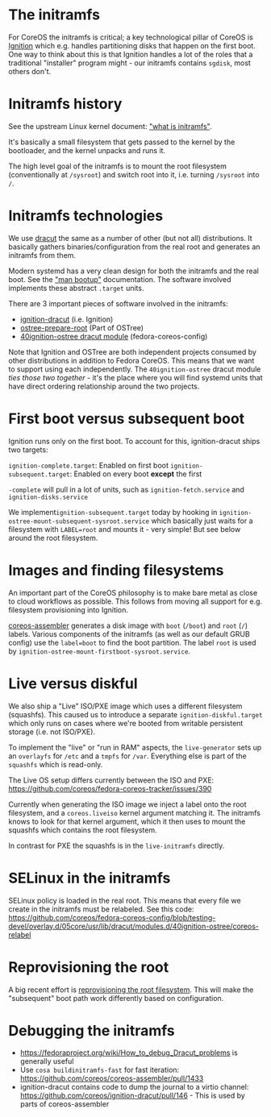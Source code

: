 # The initramfs

For CoreOS the initramfs is critical; a key technological pillar of CoreOS is [Ignition](https://github.com/coreos/ignition/) which e.g. handles partitioning disks that happen on the first boot.  One way to think about this is that Ignition handles a lot of the roles that a traditional "installer" program might - our initramfs contains `sgdisk`, most others don't.

# Initramfs history

See the upstream Linux kernel document: ["what is initramfs"](https://www.kernel.org/doc/html/latest/filesystems/ramfs-rootfs-initramfs.html?highlight=initramfs#what-is-initramfs).

It's basically a small filesystem that gets passed to the kernel by the bootloader, and the kernel unpacks and runs it.

The high level goal of the initramfs is to mount the root filesystem (conventionally at `/sysroot`) and switch root into it, i.e. turning `/sysroot` into `/`.

# Initramfs technologies

We use [dracut](https://github.com/dracutdevs/dracut/) the same as a number of other (but not all) distributions.  It basically gathers binaries/configuration from the real root and generates an initramfs from them.

Modern systemd has a very clean design for both the initramfs and the real boot. See the ["man bootup"](https://www.freedesktop.org/software/systemd/man/bootup.html) documentation.  The software involved implements these abstract `.target` units.

There are 3 important pieces of software involved in the initramfs:

- [ignition-dracut](https://github.com/coreos/ignition-dracut/) (i.e. Ignition)
- [ostree-prepare-root](https://github.com/ostreedev/ostree/blob/master/src/switchroot/ostree-prepare-root.c) (Part of OSTree)
- [40ignition-ostree dracut module](https://github.com/coreos/fedora-coreos-config/tree/testing-devel/overlay.d/05core/usr/lib/dracut/modules.d/40ignition-ostree) (fedora-coreos-config)

Note that Ignition and OSTree are both independent projects consumed by other distributions in addition to Fedora CoreOS.  This means that we want to support using each independently.  The `40ignition-ostree` dracut module *ties those two together* - it's the place where you will find systemd units that have direct ordering relationship around the two projects.

# First boot versus subsequent boot

Ignition runs only on the first boot.  To account for this, ignition-dracut ships two targets:

`ignition-complete.target`: Enabled on first boot
`ignition-subsequent.target`: Enabled on every boot **except** the first

`-complete` will pull in a lot of units, such as `ignition-fetch.service` and `ignition-disks.service`

We implement`ignition-subsequent.target` today by hooking in `ignition-ostree-mount-subsequent-sysroot.service` which basically just waits for a filesystem with `LABEL=root` and mounts it - very simple!  But see below around the root filesystem.

# Images and finding filesystems

An important part of the CoreOS philosophy is to make bare metal as close to cloud workflows as possible.   This follows from moving all support for e.g. filesystem provisioning into Ignition.

[coreos-assembler](https://github.com/coreos/coreos-assembler) generates a disk image with `boot` (`/boot`) and `root` (`/`) labels.  Various components of the initramfs (as well as our default GRUB config) use the `label=boot` to find the boot partition.  The label `root` is used by `ignition-ostree-mount-firstboot-sysroot.service`.

# Live versus diskful

We also ship a "Live" ISO/PXE image which uses a different filesystem (squashfs).  This caused us to introduce a separate `ignition-diskful.target` which only runs on cases where we're booted from writable persistent storage (i.e. not ISO/PXE).

To implement the "live" or "run in RAM" aspects, the `live-generator` sets up an `overlayfs` for `/etc` and a `tmpfs` for `/var`.  Everything else is part of the `squashfs` which is read-only.

The Live OS setup differs currently between the ISO and PXE: https://github.com/coreos/fedora-coreos-tracker/issues/390

Currently when generating the ISO image we inject a label onto the root filesystem, and a `coreos.liveiso` kernel argument matching it.  The initramfs knows to look for that kernel argument, which it then uses to mount the squashfs which contains the root filesystem.

In contrast for PXE the squashfs is in the `live-initramfs` directly.

# SELinux in the initramfs

SELinux policy is loaded in the real root.  This means that every file we create in the initramfs must be relabeled.  See this code: https://github.com/coreos/fedora-coreos-config/blob/testing-devel/overlay.d/05core/usr/lib/dracut/modules.d/40ignition-ostree/coreos-relabel

# Reprovisioning the root

A big recent effort is [reprovisioning the root filesystem](https://github.com/coreos/fedora-coreos-tracker/issues/94).  This will make the "subsequent" boot path work differently based on configuration.

# Debugging the initramfs

- https://fedoraproject.org/wiki/How_to_debug_Dracut_problems is generally useful
- Use `cosa buildinitramfs-fast` for fast iteration: https://github.com/coreos/coreos-assembler/pull/1433
- ignition-dracut contains code to dump the journal to a virtio channel: https://github.com/coreos/ignition-dracut/pull/146  - This is used by parts of coreos-assembler
